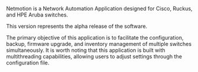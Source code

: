 Netmotion is a Network Automation Application designed for Cisco, Ruckus, and HPE Aruba switches.

This version represents the alpha release of the software.

The primary objective of this application is to facilitate the configuration, backup, firmware upgrade, and inventory management of multiple switches simultaneously. It is worth noting that this application is built with multithreading capabilities, allowing users to adjust settings through the configuration file.
